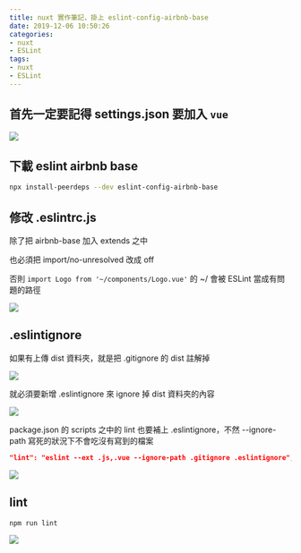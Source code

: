 ```yaml
---
title: nuxt 實作筆記，掛上 eslint-config-airbnb-base
date: 2019-12-06 10:50:26
categories:
- nuxt
- ESLint
tags:
- nuxt
- ESLint
---
```


## 首先一定要記得 settings.json 要加入 `vue`

![](https://i.imgur.com/QEWfdT7.png)

## 下載 eslint airbnb base

```bash
npx install-peerdeps --dev eslint-config-airbnb-base
```

## 修改 .eslintrc.js

除了把 airbnb-base 加入 extends 之中

也必須把 import/no-unresolved 改成 off

否則 `import Logo from '~/components/Logo.vue'` 的 ~/ 會被 ESLint 當成有問題的路徑

![](https://i.imgur.com/p9MXMYK.png)

## .eslintignore

如果有上傳 dist 資料夾，就是把 .gitignore 的 dist 註解掉

![](https://i.imgur.com/U3cdF4u.png)

就必須要新增 .eslintignore 來 ignore 掉 dist 資料夾的內容

![](https://i.imgur.com/n2yMD35.png)

package.json 的 scripts 之中的 lint 也要補上 .eslintignore，不然 --ignore-path 寫死的狀況下不會吃沒有寫到的檔案

```json
"lint": "eslint --ext .js,.vue --ignore-path .gitignore .eslintignore",
```

![](https://i.imgur.com/ujulaDE.png)

## lint

```bash
npm run lint
```

![](https://i.imgur.com/8pBWNbG.png)
